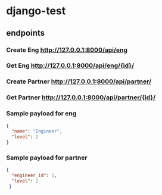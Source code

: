 # django-test

## endpoints
### Create Eng http://127.0.0.1:8000/api/eng
### Get Eng http://127.0.0.1:8000/api/eng/{id}/
### Create Partner http://127.0.0.1:8000/api/partner/
### Get Partner http://127.0.0.1:8000/api/partner/{id}/

### Sample payload for eng
```json
{
  "name": "Engineer", 
  "level": 2
}
```

### Sample payload for partner
```json
{
  "engineer_id": 1,
  "level": 2
 }
 ```


